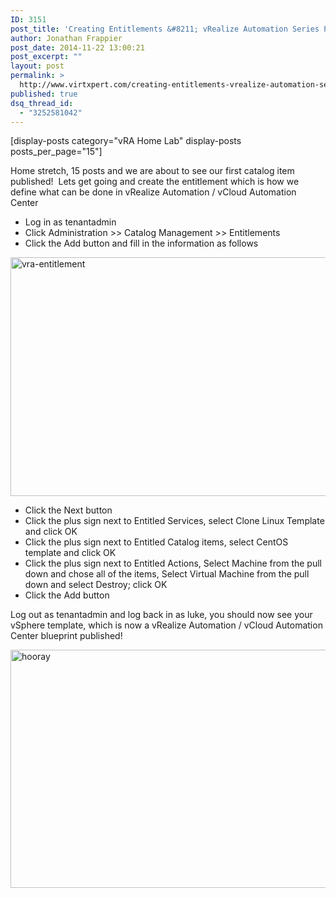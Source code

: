 ```yaml
---
ID: 3151
post_title: 'Creating Entitlements &#8211; vRealize Automation Series Part 15'
author: Jonathan Frappier
post_date: 2014-11-22 13:00:21
post_excerpt: ""
layout: post
permalink: >
  http://www.virtxpert.com/creating-entitlements-vrealize-automation-series-part-15/
published: true
dsq_thread_id:
  - "3252581042"
---
```

[display-posts category="vRA Home Lab" display-posts posts_per_page="15"]

Home stretch, 15 posts and we are about to see our first catalog item published!  Lets get going and create the entitlement which is how we define what can be done in vRealize Automation / vCloud Automation Center
<ul>
	<li>Log in as tenantadmin</li>
	<li>Click Administration &gt;&gt; Catalog Management &gt;&gt; Entitlements</li>
	<li>Click the Add button and fill in the information as follows</li>
</ul>
<a href="http://www.virtxpert.com/wp-content/uploads/2014/11/vra-entitlement.png"><img class="aligncenter size-full wp-image-3148" src="http://www.virtxpert.com/wp-content/uploads/2014/11/vra-entitlement.png" alt="vra-entitlement" width="1047" height="382" /></a>
<ul>
	<li>Click the Next button</li>
	<li>Click the plus sign next to Entitled Services, select Clone Linux Template and click OK</li>
	<li>Click the plus sign next to Entitled Catalog items, select CentOS template and click OK</li>
	<li>Click the plus sign next to Entitled Actions, Select Machine from the pull down and chose all of the items, Select Virtual Machine from the pull down and select Destroy; click OK</li>
	<li>Click the Add button</li>
</ul>
Log out as tenantadmin and log back in as luke, you should now see your vSphere template, which is now a vRealize Automation / vCloud Automation Center blueprint published!

<a href="http://www.virtxpert.com/wp-content/uploads/2014/11/hooray.png"><img class="aligncenter size-full wp-image-3149" src="http://www.virtxpert.com/wp-content/uploads/2014/11/hooray.png" alt="hooray" width="722" height="381" /></a>